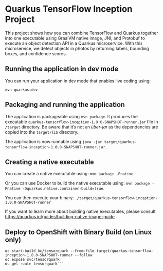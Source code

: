 # Quarkus TensorFlow Inception Project

This project shows how you can combine TensorFlow and Quarkus together into one executable using GraalVM native image, 
JNI, and Protobuf to execute an object detection API in a Quarkus microservice. With this microservice, we detect 
objects in photos by returning labels, bounding boxes, and confidence scores.

## Running the application in dev mode

You can run your application in dev mode that enables live coding using:
```
mvn quarkus:dev
```

## Packaging and running the application

The application is packageable using `mvn package`.
It produces the executable `quarkus-tensorflow-inception-1.0.0-SNAPSHOT-runner.jar` file in `/target` directory.
Be aware that it’s not an _über-jar_ as the dependencies are copied into the `target/lib` directory.

The application is now runnable using `java -jar target/quarkus-tensorflow-inception-1.0.0-SNAPSHOT-runner.jar`.

## Creating a native executable

You can create a native executable using: `mvn package -Pnative`.

Or you can use Docker to build the native executable using: `mvn package -Pnative -Dquarkus.native.container-build=true`.

You can then execute your binary: `./target/quarkus-tensorflow-inception-1.0.0-SNAPSHOT-runner`

If you want to learn more about building native executables, please consult https://quarkus.io/guides/building-native-image-guide .

## Deploy to OpenShift with Binary Build (on Linux only)

```cat src/main/docker/Dockerfile.native.binary-build | oc new-build --name tensorquark --dockerfile='-'
oc start-build bc/tensorquark --from-file target/quarkus-tensorflow-inception-1.0.0-SNAPSHOT-runner --follow
oc expose svc/tensorquark
oc get route tensorquark```
